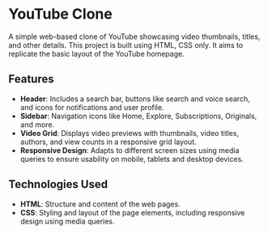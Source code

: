 # YouTube Clone

A simple web-based clone of YouTube showcasing video thumbnails, titles, and other details. This project is built using HTML, CSS only. It aims to replicate the basic layout of the YouTube homepage.

## Features

- **Header**: Includes a search bar, buttons like search and voice search, and icons for notifications and user profile.
- **Sidebar**: Navigation icons like Home, Explore, Subscriptions, Originals, and more.
- **Video Grid**: Displays video previews with thumbnails, video titles, authors, and view counts in a responsive grid layout.
- **Responsive Design**: Adapts to different screen sizes using media queries to ensure usability on mobile, tablets and desktop devices.

## Technologies Used

- **HTML**: Structure and content of the web pages.
- **CSS**: Styling and layout of the page elements, including responsive design using media queries.
